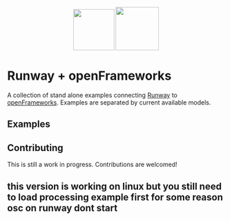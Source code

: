 <p align="center">
  <img src="resources/runway_icon.png" width="95">
  <img src="resources/of.png" width="100">
</p>

# Runway + openFrameworks

A collection of stand alone examples connecting [Runway](https://runwayml.com/) to [openFrameworks](http://openframeworks.cc/).
Examples are separated by current available models.

## Examples

## Contributing

This is still a work in progress. Contributions are welcomed!

## this version is working  on linux   but you still need to load processing example first for some reason osc on runway dont start 

